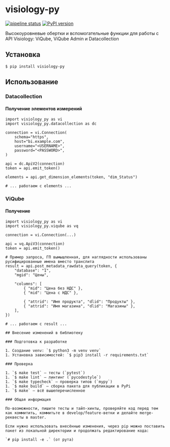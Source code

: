 # visiology-py

[![pipeline status](https://gitlab.com/polymedia-orv/orv/visiology-py/badges/master/pipeline.svg)](https://gitlab.com/polymedia-orv/orv/visiology-py/-/commits/master)
[![PyPI version](https://badge.fury.io/py/visiology-py.png)](https://badge.fury.io/py/visiology-py)

Высокоуровневые обертки и вспомогательные функции для работы с API Visiology: ViQube, ViQube Admin и Datacollection

## Установка

`$ pip install visiology-py`

## Использование

### Datacollection

#### Получение элементов измерений

```
import visiology_py as vi
import visiology_py.datacollection as dc

connection = vi.Connection(
    schema="https",
    host="bi.example.com",
    username="<USERNAME>",
    password="<PASSWORD>",
)

api = dc.ApiV2(connection)
token = api.emit_token()

elements = api.get_dimension_elements(token, "dim_Status")

# ... работаем с elements ...
```

### ViQube

#### Получение 

```
import visiology_py as vi
import visiology_py.viqube as vq

connection = vi.Connection(...)

api = vq.ApiV3(connection)
token = api.emit_token()

# Пример запроса, ГП вымышленная, для наглядности использованы русифицированные имена вместо транслита
result = api.post_metadata_rawdata_query(token, {
    "database": "1",
    "mgid": "Цены",

    "columns": [
        { "mid": "Цена без НДС" },
        { "mid": "Цена с НДС" },

        { "attrid": "Имя продукта", "dlid": "Продукты" },
        { "attrid": "Имя магазина", "dlid": "Магазины" },
    ],
})

# ... работаем с result ...

## Внесение изменений в библиотеку

### Подготовка к разработке

1. Создание venv: `$ python3 -m venv venv`
1. Установка зависимостей: `$ pip3 install -r requirements.txt`

### Проверка

1. `$ make test` — тесты (`pytest`)
1. `$ make lint` — линтинг (`pycodestyle`)
1. `$ make typecheck` — проверка типов (`mypy`)
1. `$ make build` — сборка пакета для публикации в PyPi
1. `$ make` — всё вышеперечисленное

### Общая информация

По-возможности, пишите тесты и тайп-хинты, проверяйте код перед тем как коммитить, коммитьте в develop/feature-ветки и делайте merge-реквесты в master.

Если нужно использовать внесённые изменения, через pip можно поставить пакет из локальной директории и продолжать редактирование кода:

`# pip install -e .` (от рута)